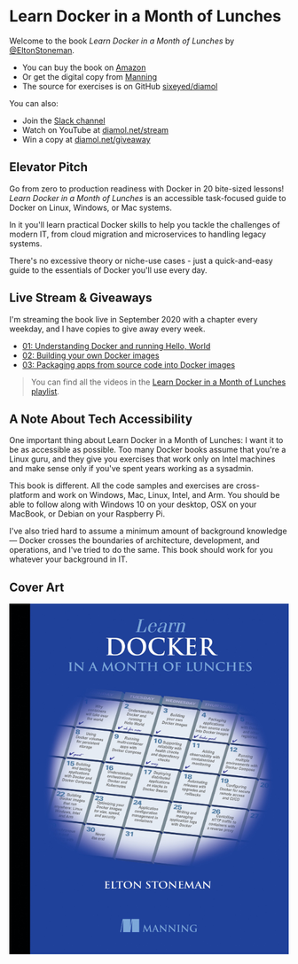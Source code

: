 # Learn Docker in a Month of Lunches

Welcome to the book _Learn Docker in a Month of Lunches_ by [@EltonStoneman](https://twitter.com/EltonStoneman).

* You can buy the book on [Amazon](https://amzn.to/3gZHQL5)
* Or get the digital copy from [Manning](https://www.manning.com/books/learn-docker-in-a-month-of-lunches)
* The source for exercises is on GitHub [sixeyed/diamol](https://github.com/sixeyed/diamol)

You can also:

* Join the [Slack channel](https://join.slack.com/t/diamol/shared_invite/zt-h3cm98vo-IRbtYMw4U0dZwbY_mLlddg)
* Watch on YouTube at [diamol.net/stream](https://diamol.net/stream)
* Win a copy at [diamol.net/giveaway](https://diamol.net/giveaway)

## Elevator Pitch

Go from zero to production readiness with Docker in 20 bite-sized lessons! _Learn Docker in a Month of Lunches_ is an accessible task-focused guide to Docker on Linux, Windows, or Mac systems. 

In it you'll learn practical Docker skills to help you tackle the challenges of modern IT, from cloud migration and microservices to handling legacy systems. 

There's no excessive theory or niche-use cases - just a quick-and-easy guide to the essentials of Docker you'll use every day.

## Live Stream & Giveaways

I'm streaming the book live in September 2020 with a chapter every weekday, and I have copies to give away every week.

* [01: Understanding Docker and running Hello, World](https://youtu.be/QTnVztPl2Uw)
* [02: Building your own Docker images](https://youtu.be/tMIrQ-XWZz8)
* [03: Packaging apps from source code into Docker images](https://youtu.be/tMIrQ-XWZz8)

> You can find all the videos in the [Learn Docker in a Month of Lunches playlist](https://www.youtube.com/playlist?list=PLXl_isu8qxvmDOAnUkG5x16LzBzGzY_Ww).

## A Note About Tech Accessibility

One important thing about Learn Docker in a Month of Lunches: I want it to be as accessible as possible. Too many Docker books assume that you're a Linux guru, and they give you exercises that work only on Intel machines and make sense only if you've spent years working as a sysadmin. 

This book is different. All the code samples and exercises are cross-platform and work on Windows, Mac, Linux, Intel, and Arm. You should be able to follow along with Windows 10 on your desktop, OSX on your MacBook, or Debian on your Raspberry Pi. 

I've also tried hard to assume a minimum amount of background knowledge — Docker crosses the boundaries of architecture, development, and operations, and I've tried to do the same. This book should work for you whatever your background in IT.

## Cover Art

![Cover of the book, Learn Docker in a Month of Lunches](img/cover.png)